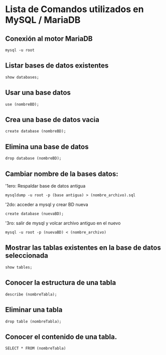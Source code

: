 # Lista de Comandos utilizados en MySQL / MariaDB

## Conexión al motor MariaDB
```
mysql -u root
```

## Listar bases de datos existentes
```
show databases;
```

## Usar una base datos
```
use (nombreBD);
```

## Crea una base de datos vacia
```
create database (nombreBD);
```

## Elimina una base de datos
```
drop database (nombreBD);
```

## Cambiar nombre de la bases datos:
'1ero: Respaldar base de datos antigua
```
mysqldump -u root -p (base antigua) > (nombre_archivo).sql
```
'2do: acceder a mysql y crear BD nueva
```
create database (nuevaBD);
```
'3ro: salir de mysql y volcar archivo antiguo en el nuevo
```
mysql -u root -p (nuevaBD) < (nombre_archivo)
```

## Mostrar las tablas existentes en la base de datos seleccionada
```
show tables;
```

## Conocer la estructura de una tabla
```
describe (nombreTabla);
```

## Eliminar una tabla
```
drop table (nombreTabla);
```
## Conocer el contenido de una tabla.
```
SELECT * FROM (nombreTabla)
```